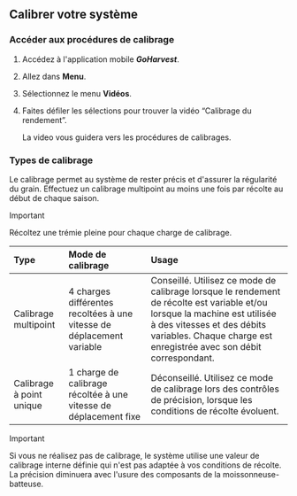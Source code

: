 Calibrer votre système
---------

### Accéder aux procédures de calibrage

1. Accédez à l'application mobile ***GoHarvest***.
2. Allez dans **Menu**.
3. Sélectionnez le menu **Vidéos**.
4. Faites défiler les sélections pour trouver la vidéo “Calibrage du rendement”.
   
    La video vous guidera vers les procédures de calibrages. 

### Types de calibrage
Le calibrage permet au système de rester précis et d'assurer la régularité du grain. 
Effectuez un calibrage multipoint au moins une fois par récolte au début de chaque saison.

> [!important]
> Récoltez une trémie pleine pour chaque charge de calibrage.


| Type  | Mode de calibrage| Usage|
| :--------------- | :------------| :-----------|
| Calibrage multipoint | 4 charges différentes recoltées à une vitesse de déplacement variable   |    Conseillé. Utilisez ce mode de calibrage lorsque le rendement de récolte est variable et/ou lorsque la machine est utilisée à des vitesses et des débits variables. Chaque charge est enregistrée avec son débit correspondant. |
| Calibrage à point unique  | 1 charge de calibrage récoltée à une vitesse de déplacement fixe           |   Déconseillé. Utilisez ce mode de calibrage lors des contrôles de précision, lorsque les conditions de récolte évoluent. |


> [!important]
> Si vous ne réalisez pas de calibrage, le système utilise une valeur de calibrage interne définie qui n'est pas adaptée à vos conditions de récolte. La précision diminuera avec l'usure des composants de la moissonneuse-batteuse.